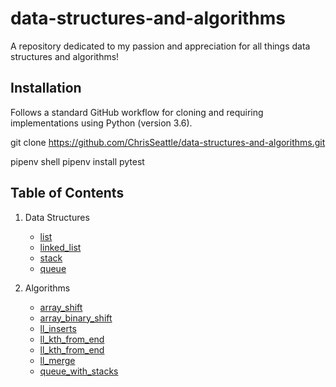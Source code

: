# data-structures-and-algorithms

A repository dedicated to my passion and appreciation for all things data structures and algorithms!

## Installation

Follows a standard GitHub workflow for cloning and requiring implementations using Python (version 3.6).

git clone https://github.com/ChrisSeattle/data-structures-and-algorithms.git

pipenv shell
pipenv install pytest

## Table of Contents

1. Data Structures
    - [list](./data_structures/list)
    - [linked_list](.data_structures/linked_list)
    - [stack](.data_structures/stack)
    - [queue](.data_structures/queue)
    <!-- - [branch_name](.data_structures/branch_name) -->

2. Algorithms
    - [array_shift](./challenges/array_shift)
    - [array_binary_shift](./challenges/array_binary_search)
    - [ll_inserts](./challenges/linked_lists)
    - [ll_kth_from_end](./challenges/ll_kth_from_end)
    - [ll_kth_from_end](./challenges/ll_kth_from_end)
    - [ll_merge](./challenges/ll_merge)
    - [queue_with_stacks](./challenges/queue_with_stacks)
    <!-- - [branch_name](./challenges/branch_name) -->
